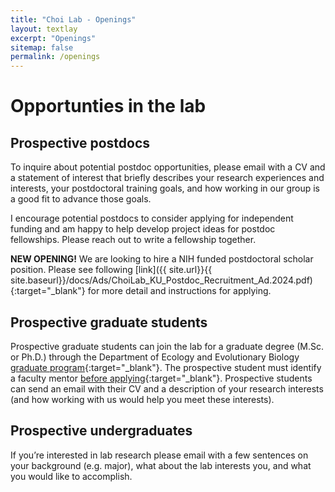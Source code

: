 ```yaml
---
title: "Choi Lab - Openings"
layout: textlay
excerpt: "Openings"
sitemap: false
permalink: /openings
---
```

# Opportunties in the lab

## Prospective postdocs

To inquire about potential postdoc opportunities, please email with a CV and a statement of interest that briefly describes your research experiences and interests, your postdoctoral training goals, and how working in our group is a good fit to advance those goals.

I encourage potential postdocs to consider applying for independent funding and am happy to help develop project ideas for postdoc fellowships. Please reach out to write a fellowship together.

**NEW OPENING!** We are looking to hire a NIH funded postdoctoral scholar position. Please see following [link]({{ site.url}}{{ site.baseurl}}/docs/Ads/ChoiLab_KU_Postdoc_Recruitment_Ad.2024.pdf){:target="_blank"} for more detail and instructions for applying.

## Prospective graduate students

Prospective graduate students can join the lab for a graduate degree (M.Sc. or Ph.D.) through the  Department of Ecology and Evolutionary Biology [graduate program](https://eeb.ku.edu/graduate-programs){:target="_blank"}. The prospective student must identify a faculty mentor [before applying](https://eeb.ku.edu/how-apply){:target="_blank"}. Prospective students can send an email with their CV and a description of your research interests (and how working with us would help you meet these interests).


## Prospective undergraduates

If you’re interested in lab research please email with a few sentences on your background (e.g. major), what about the lab interests you, and what you would like to accomplish.

<br><br><br>